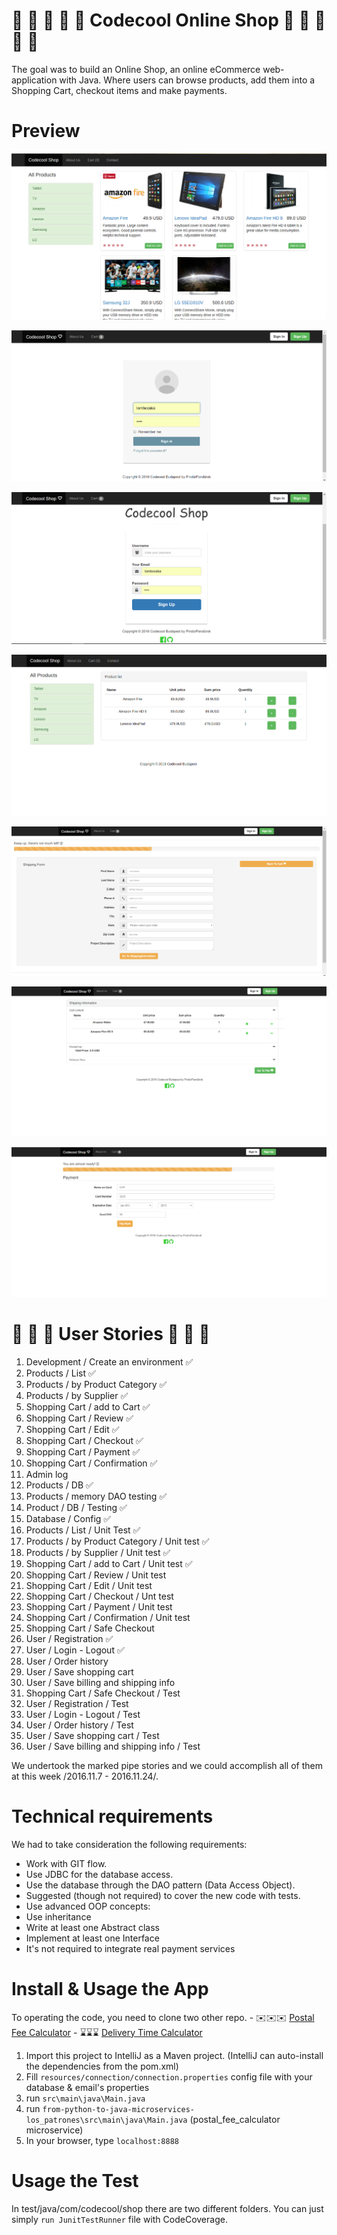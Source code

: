 # :star2: :star2: :star2: :star2: :star2: Codecool Online Shop :star2: :star2: :star2: :star2: :star2:

The goal was to build an Online Shop, an online eCommerce web-application with Java.
Where users can browse products, add them into a Shopping Cart, checkout items and make payments.

# Preview 

!["preview"](src/main/resources/public/img/preview_home.png)

!["preview"](src/main/resources/public/img/login.png)

!["preview"](src/main/resources/public/img/signup.png)

!["preview"](src/main/resources/public/img/preview_cart.png)

!["preview"](src/main/resources/public/img/checkout.png)

!["preview"](src/main/resources/public/img/shippinginformation.png)

!["preview"](src/main/resources/public/img/pay.png)


# :lollipop: :lollipop: :lollipop: User Stories :lollipop: :lollipop: :lollipop:

1. Development / Create an environment :white_check_mark:
2. Products / List :white_check_mark:
3. Products / by Product Category :white_check_mark:
4. Products / by Supplier :white_check_mark:
5. Shopping Cart / add to Cart :white_check_mark:
6. Shopping Cart / Review :white_check_mark:
7. Shopping Cart / Edit :white_check_mark:
8. Shopping Cart / Checkout :white_check_mark:
9. Shopping Cart / Payment :white_check_mark:
10. Shopping Cart / Confirmation :white_check_mark:
11. Admin log
12. Products / DB  :white_check_mark:
13. Products / memory DAO testing  :white_check_mark:
14. Product / DB / Testing  :white_check_mark:
15. Database / Config :white_check_mark:
16. Products / List / Unit Test :white_check_mark:
17. Products / by Product Category / Unit test :white_check_mark:
18. Products / by Supplier / Unit test :white_check_mark:
19. Shopping Cart / add to Cart / Unit test :white_check_mark:
20. Shopping Cart / Review / Unit test
21. Shopping Cart / Edit / Unit test
22. Shopping Cart / Checkout / Unt test
23. Shopping Cart / Payment / Unit test
24. Shopping Cart / Confirmation / Unit test
25. Shopping Cart / Safe Checkout
26. User / Registration :white_check_mark:
27. User / Login - Logout :white_check_mark:
28. User / Order history
29. User / Save shopping cart
30. User / Save billing and shipping info
31. Shopping Cart / Safe Checkout / Test
32. User / Registration / Test
33. User / Login - Logout / Test
34. User / Order history / Test
35. User / Save shopping cart / Test
36. User / Save billing and shipping info / Test

We undertook the marked pipe stories and we could accomplish all of them at this week /2016.11.7 - 2016.11.24/.


# Technical requirements

We had to take consideration the following requirements:
- Work with GIT flow.
- Use JDBC for the database access.
- Use the database through the DAO pattern (Data Access Object).
- Suggested (though not required) to cover the new code with tests.
- Use advanced OOP concepts:
- Use inheritance
- Write at least one Abstract class
- Implement at least one Interface
- It's not required to integrate real payment services 

# Install & Usage the App

To operating the code, you need to clone two other repo. 
    - :envelope::envelope::envelope: [Postal Fee Calculator](https://github.com/CodecoolBP20161/from-python-to-java-microservices-los_patrones)
    - :hourglass::hourglass::hourglass: [Delivery Time Calculator](https://github.com/CodecoolBP20161/from-python-to-java-microservices-team2)

1. Import this project to IntelliJ as a Maven project. (IntelliJ can auto-install the dependencies from the pom.xml)
2. Fill `resources/connection/connection.properties` config file with your database & email's properties
3. run `src\main\java\Main.java`
4. run  `from-python-to-java-microservices-los_patrones\src\main\java\Main.java` (postal_fee_calculator microservice)
4. In your browser, type `localhost:8888`

#  Usage the Test

In test/java/com/codecool/shop there are two different folders. 
You can just simply `run JunitTestRunner` file with CodeCoverage.







